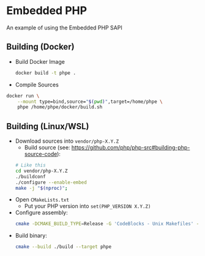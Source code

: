 # Embedded PHP

An example of using the Embedded PHP SAPI

## Building (Docker)

- Build Docker Image
  ```sh
  docker build -t phpe .
  ```
- Compile Sources
```sh
docker run \
    --mount type=bind,source="$(pwd)",target=/home/phpe \
    phpe /home/phpe/docker/build.sh
```

## Building (Linux/WSL)

- Download sources into `vendor/php-X.Y.Z`
  - Build source (see: https://github.com/php/php-src#building-php-source-code):
  ```sh
  # Like this
  cd vendor/php-X.Y.Z
  ./buildconf
  ./configure --enable-embed
  make -j "$(nproc)";
  ``` 
- Open `CMakeLists.txt`
  - Put your PHP version into `set(PHP_VERSION X.Y.Z)`
- Configure assembly:
  ```sh
  cmake -DCMAKE_BUILD_TYPE=Release -G 'CodeBlocks - Unix Makefiles' -S . -B ./build
  ```
- Build binary:
  ```sh
  cmake --build ./build --target phpe
  ```